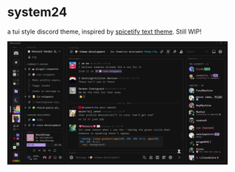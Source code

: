 # system24

a tui style discord theme, inspired by [spicetify text theme](https://github.com/spicetify/spicetify-themes/tree/master/text). Still WIP!

![screenshot](/assets/screenshot.png)
